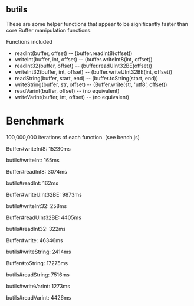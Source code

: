 butils
------

These are some helper functions that appear to be significantly faster than core Buffer manipulation functions.

Functions included

* readInt(buffer, offset) -- (buffer.readInt8(offset))
* writeInt(buffer, int, offset) -- (buffer.writeInt8(int, offset))
* readInt32(buffer, offset) -- (buffer.readUInt32BE(offset))
* writeInt32(buffer, int, offset) -- (buffer.writeUInt32BE(int, offset))
* readString(buffer, start, end) -- (buffer.toString(start, end))
* writeString(buffer, str, offset) -- (Buffer.write(str, 'utf8', offset))
* readVarint(buffer, offset) -- (no equivalent)
* writeVarint(buffer, int, offset) -- (no equivalent)

Benchmark
=========

100,000,000 iterations of each function. (see bench.js)

Buffer#writeInt8: 15230ms

butils#writeInt: 165ms


Buffer#readInt8: 3074ms

butils#readInt: 162ms


Buffer#writeUInt32BE: 9873ms

butils#writeInt32: 258ms


Buffer#readUInt32BE: 4405ms

butils#readInt32: 322ms


Buffer#write: 46346ms

butils#writeString: 2414ms


Buffer#toString: 17275ms

butils#readString: 7516ms


butils#writeVarint: 1273ms

butils#readVarint: 4426ms
